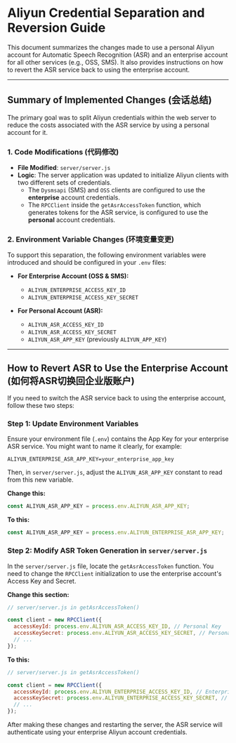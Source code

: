 # Aliyun Credential Separation and Reversion Guide

This document summarizes the changes made to use a personal Aliyun account for Automatic Speech Recognition (ASR) and an enterprise account for all other services (e.g., OSS, SMS). It also provides instructions on how to revert the ASR service back to using the enterprise account.

---

## Summary of Implemented Changes (会话总结)

The primary goal was to split Aliyun credentials within the web server to reduce the costs associated with the ASR service by using a personal account for it.

### 1. Code Modifications (代码修改)

- **File Modified**: `server/server.js`
- **Logic**: The server application was updated to initialize Aliyun clients with two different sets of credentials.
  - The `Dysmsapi` (SMS) and `OSS` clients are configured to use the **enterprise** account credentials.
  - The `RPCClient` inside the `getAsrAccessToken` function, which generates tokens for the ASR service, is configured to use the **personal** account credentials.

### 2. Environment Variable Changes (环境变量变更)

To support this separation, the following environment variables were introduced and should be configured in your `.env` files:

- **For Enterprise Account (OSS & SMS):**
  - `ALIYUN_ENTERPRISE_ACCESS_KEY_ID`
  - `ALIYUN_ENTERPRISE_ACCESS_KEY_SECRET`

- **For Personal Account (ASR):**
  - `ALIYUN_ASR_ACCESS_KEY_ID`
  - `ALIYUN_ASR_ACCESS_KEY_SECRET`
  - `ALIYUN_ASR_APP_KEY` (previously `ALIYUN_APP_KEY`)

---

## How to Revert ASR to Use the Enterprise Account (如何将ASR切换回企业版账户)

If you need to switch the ASR service back to using the enterprise account, follow these two steps:

### Step 1: Update Environment Variables

Ensure your environment file (`.env`) contains the App Key for your enterprise ASR service. You might want to name it clearly, for example:

```
ALIYUN_ENTERPRISE_ASR_APP_KEY=your_enterprise_app_key
```

Then, in `server/server.js`, adjust the `ALIYUN_ASR_APP_KEY` constant to read from this new variable.

**Change this:**
```javascript
const ALIYUN_ASR_APP_KEY = process.env.ALIYUN_ASR_APP_KEY;
```

**To this:**
```javascript
const ALIYUN_ASR_APP_KEY = process.env.ALIYUN_ENTERPRISE_ASR_APP_KEY;
```

### Step 2: Modify ASR Token Generation in `server/server.js`

In the `server/server.js` file, locate the `getAsrAccessToken` function. You need to change the `RPCClient` initialization to use the enterprise account's Access Key and Secret.

**Change this section:**
```javascript
// server/server.js in getAsrAccessToken()

const client = new RPCClient({
  accessKeyId: process.env.ALIYUN_ASR_ACCESS_KEY_ID, // Personal Key
  accessKeySecret: process.env.ALIYUN_ASR_ACCESS_KEY_SECRET, // Personal Secret
  // ...
});
```

**To this:**
```javascript
// server/server.js in getAsrAccessToken()

const client = new RPCClient({
  accessKeyId: process.env.ALIYUN_ENTERPRISE_ACCESS_KEY_ID, // Enterprise Key
  accessKeySecret: process.env.ALIYUN_ENTERPRISE_ACCESS_KEY_SECRET, // Enterprise Secret
  // ...
});
```

After making these changes and restarting the server, the ASR service will authenticate using your enterprise Aliyun account credentials. 